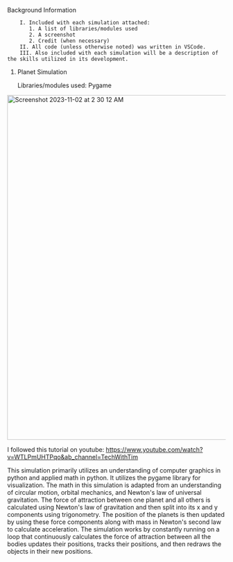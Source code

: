 Background Information
                 
        I. Included with each simulation attached:
           1. A list of libraries/modules used
           2. A screenshot
           2. Credit (when necessary)
        II. All code (unless otherwise noted) was written in VSCode.
        III. Also included with each simulation will be a description of the skills utilized in its development.
   

1. Planet Simulation
   
   Libraries/modules used: Pygame
  <img width="796" alt="Screenshot 2023-11-02 at 2 30 12 AM" src="https://github.com/redcygni/Physics-Simulations/assets/118145890/7b775bf3-4e9b-4004-9583-f3a971d3439d">

   
   I followed this tutorial on youtube: https://www.youtube.com/watch?v=WTLPmUHTPqo&ab_channel=TechWithTim
   
   This simulation primarily utilizes an understanding of computer graphics in python and applied math in python. It utilizes the pygame library for visualization. The math in this simulation is adapted from an understanding of circular motion, orbital mechanics, and Newton's law of universal gravitation. The force of attraction between one planet and all others is calculated using Newton's law of gravitation and then split into its x and y components using trigonometry. The position of the planets is then updated by using these force components along with mass in Newton's second law to calculate acceleration. The simulation works by constantly running on a loop that continuously calculates the force of attraction between all the bodies updates their positions, tracks their positions, and then redraws the objects in their new positions. 
